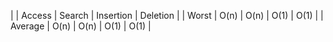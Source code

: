 |          | Access   | Search   | Insertion  | Deletion |
| Worst    | O(n)     | O(n)     | O(1)       | O(1)     |
| Average  | O(n)     | O(n)     | O(1)       | O(1)     |
